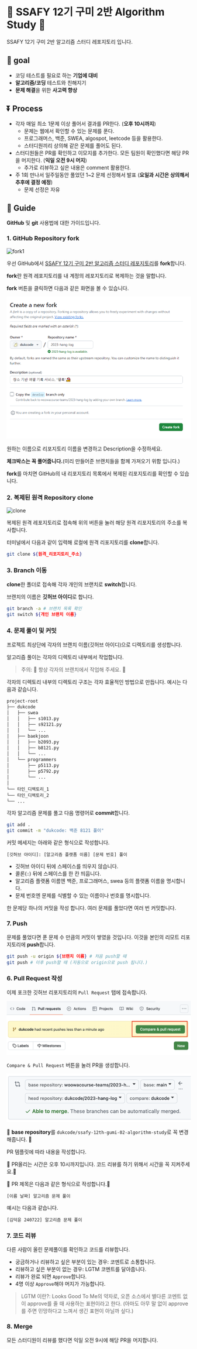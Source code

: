 # 🎈 SSAFY 12기 구미 2반 Algorithm Study 🎈

SSAFY 12기 구미 2반 알고리즘 스터디 레포지토리 입니다.

## 🥅 goal

- 코딩 테스트를 필요로 하는 **기업에 대비**
- **알고리즘/코딩** 테스트와 친해지기
- **문제 해결**을 위한 **사고력 향상**

## ⏬ Process

- 각자 매일 최소 1문제 이상 풀어서 결과를 PR한다. (**오후 10시까지**)
  - 문제는 웹에서 확인할 수 있는 문제를 푼다.
  - 프로그래머스, 백준, SWEA, algospot, leetcode 등을 활용한다.
  - 스터디원끼리 상의해 같은 문제를 풀어도 된다.
- 스터디원들은 PR를 확인하고 이모지를 추가한다. 모든 팀원이 확인했다면 해당 PR을 머지한다. (**익일 오전 9시 머지**)
  - 추가로 리뷰하고 싶은 내용은 comment 활용한다.
- 주 1회 만나서 일주일동안 풀었던 1~2 문제 선정해서 발표 (**요일과 시간은 상의해서 추후에 결정 예정**)
  - 문제 선정은 자유

## 📖 Guide

**GitHub** 및 **git** 사용법에 대한 가이드입니다.

### 1. GitHub Repository fork

![fork1](https://docs.github.com/assets/cb-34352/mw-1440/images/help/repository/fork-button.webp)

우선 GitHub에서 [SSAFY 12기 구미 2반 알고리즘 스터디 레포지토리](https://github.com/dukcode/ssafy-12th-gumi-02-algorithm-study.git)를 **fork**합니다.

**fork**란 원격 레포지토리를 내 계정의 레포지토리로 복제하는 것을 말합니다.

**fork** 버튼을 클릭하면 다음과 같은 화면을 볼 수 있습니다.

![fork2](./images/fork.png)

원하는 이름으로 리포지토리 이름을 변경하고 Description을 수정하세요.

**체크박스는 꼭 풀어줍니다.**(미리 만들어준 브랜치들을 함께 가져오기 위함 입니다.)

**fork**를 마치면 GitHub의 내 리포지토리 목록에서 복제된 리포지토리를 확인할 수 있습니다.

### 2. 복제된 원격 Repository clone

![clone](https://docs.github.com/assets/cb-60499/mw-1440/images/help/repository/https-url-clone-cli.webp)

복제된 원격 레포지토리로 접속해 위의 버튼을 눌러 해당 원격 리포지토리의 주소를 복사합니다.

터미널에서 다음과 같이 입력해 로컬에 원격 리포지토리를 **clone**합니다.

```sh
git clone ${원격_리포지토리_주소}
```

### 3. Branch 이동

**clone**한 폴더로 접속해 각자 개인의 브랜치로 **switch**합니다.

브랜치의 이름은 **깃허브 아이디**로 합니다.

```sh
git branch -a # 브랜치 목록 확인
git switch ${개인 브랜치 이름}
```

### 4. 문제 풀이 및 커밋

프로젝트 최상단에 각자의 브랜치 이름(깃허브 아이디)으로 디렉토리를 생성합니다.

알고리즘 풀이는 각자의 디렉토리 내부에서 작업합니다.

> 주의: 🚨 항상 각자의 브랜치에서 작업해 주세요. 🚨

각자의 디렉토리 내부의 디렉토리 구조는 각자 효율적인 방법으로 만듭니다. 예시는 다음과 같습니다.

```text
project-root
├── dukcode
│   ├── swea
│   │   ├── s1013.py
│   │   ├── s92121.py
│   │   └── ...
│   ├── baekjoon
│   │   ├── b2093.py
│   │   ├── b8121.py
│   │   └── ...
│   └── programmers
│       ├── p5113.py
│       ├── p5792.py
│       └── ...
│   
└── 타인_디렉토리_1
└── 타인_디렉토리_2
└── ...
```

각자 알고리즘 문제를 풀고 다음 명령어로 **commit**합니다.

```sh
git add .
git commit -m "dukcode: 백준 8121 풀이"
```

커밋 메세지는 아래와 같은 형식으로 작성합니다.

```text
[깃허브 아이디]: [알고리즘 플랫폼 이름] [문제 번호] 풀이
```

- 깃허브 아이디 뒤에 스페이스를 띄우지 않습니다.
- 콜론(`:`) 뒤에 스페이스를 한 칸 띄웁니다.
- 알고리즘 플랫폼 이름엔 백준, 프로그래머스, swea 등의 플랫폼 이름을 명시합니다.
- 문제 번호엔 문제를 식별할 수 있는 이름이나 번호를 명시합니다.

한 문제당 하나의 커밋을 작성 합니다. 여러 문제를 풀었다면 여러 번 커밋합니다.

### 7. Push

문제를 풀었다면 푼 문제 수 만큼의 커밋이 쌓였을 것입니다. 이것을 본인의 리모트 리포지토리에 **push**합니다.

```sh
git push -u origin ${브랜치 이름} # 처음 push할 때
git push # 이후 push할 때 (자동으로 origin으로 push 됩니다.)
```

### 6. Pull Request 작성

이제 포크한 깃허브 리포지토리의 `Pull Request` 탭에 접속합니다.

![pr-01](./images/pr-01.png)

`Compare & Pull Request` 버튼을 눌러 PR을 생성합니다.

![pr-02](./images/pr-02.png)

🚨 **base repository**를 `dukcode/ssafy-12th-gumi-02-algorithm-study`로 꼭 변경해줍니다. 🚨

PR 템플릿에 따라 내용을 작성합니다.

🚨 PR올리는 시간은 오후 10시까지입니다. 코드 리뷰를 하기 위해서 시간을 꼭 지켜주세요.🚨

🚨 PR 제목은 다음과 같은 형식으로 작성합니다.🚨

```text
[이름 날짜] 알고리즘 문제 풀이
```

예시는 다음과 같습니다.

```text
[김덕윤 240722] 알고리즘 문제 풀이
```

### 7. 코드 리뷰

다른 사람이 올린 문제풀이를 확인하고 코드를 리뷰합니다.

- 궁금하거나 리뷰하고 싶은 부분이 있는 경우: 코멘트로 소통합니다.
- 리뷰하고 싶은 부분이 없는 경우: LGTM 코멘트를 달아줍니다.
- 리뷰가 완료 되면 `Approve`합니다.
- 4명 이상 `Approve`해야 머지가 가능합니다.

> LGTM 이란?: Looks Good To Me의 약자로, 오픈 소스에서 별다른 코멘트 없이 approve를 줄 때 사용하는 표현이라고 한다. (아마도 아무 말 없이 approve를 주면 민망하다고 느껴서 생긴 표현이 아닐까 싶다.)

### 8. Merge

모든 스터디원이 리뷰를 했다면 익일 오전 9시에 해당 PR을 머지합니다.

